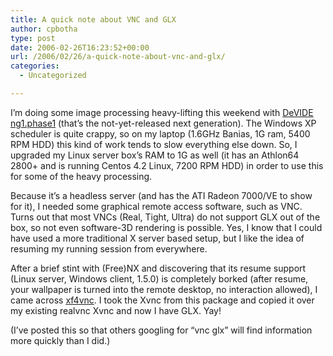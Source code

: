 ```yaml
---
title: A quick note about VNC and GLX
author: cpbotha
type: post
date: 2006-02-26T16:23:52+00:00
url: /2006/02/26/a-quick-note-about-vnc-and-glx/
categories:
  - Uncategorized

---
```

I&#8217;m doing some image processing heavy-lifting this weekend with [DeVIDE ng1.phase1][1] (that&#8217;s the not-yet-released next generation). The Windows XP scheduler is quite crappy, so on my laptop (1.6GHz Banias, 1G ram, 5400 RPM HDD) this kind of work tends to slow everything else down. So, I upgraded my Linux server box&#8217;s RAM to 1G as well (it has an Athlon64 2800+ and is running Centos 4.2 Linux, 7200 RPM HDD) in order to use this for some of the heavy processing.

Because it&#8217;s a headless server (and has the ATI Radeon 7000/VE to show for it), I needed some graphical remote access software, such as VNC. Turns out that most VNCs (Real, Tight, Ultra) do not support GLX out of the box, so not even software-3D rendering is possible. Yes, I know that I could have used a more traditional X server based setup, but I like the idea of resuming my running session from everywhere.

After a brief stint with (Free)NX and discovering that its resume support (Linux server, Windows client, 1.5.0) is completely borked (after resume, your wallpaper is turned into the remote desktop, no interaction allowed), I came across [xf4vnc][2]. I took the Xvnc from this package and copied it over my existing realvnc Xvnc and now I have GLX. Yay!

(I&#8217;ve posted this so that others googling for &#8220;vnc glx&#8221; will find information more quickly than I did.)

 [1]: http://cpbotha.net/DeVIDE
 [2]: http://xf4vnc.sourceforge.net/
